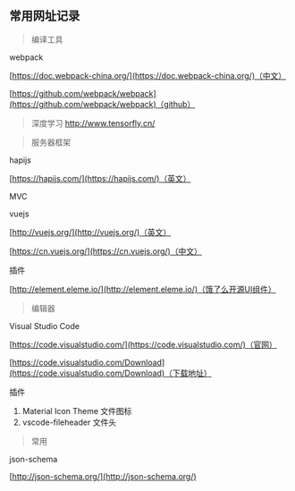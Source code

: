 ## 常用网址记录

> 编译工具

webpack

[https://doc.webpack-china.org/](https://doc.webpack-china.org/)（中文）

[https://github.com/webpack/webpack](https://github.com/webpack/webpack)（github）

> 深度学习
 http://www.tensorfly.cn/

> 服务器框架

hapijs

[https://hapijs.com/](https://hapijs.com/)（英文）

MVC

vuejs

[http://vuejs.org/](http://vuejs.org/)（英文）

[https://cn.vuejs.org/](https://cn.vuejs.org/)（中文）

插件

[http://element.eleme.io/](http://element.eleme.io/)（饿了么开源UI组件）

> 编辑器

Visual Studio Code

[https://code.visualstudio.com/](https://code.visualstudio.com/)（官网）

[https://code.visualstudio.com/Download](https://code.visualstudio.com/Download)（下载地址）

插件

1. Material Icon Theme 文件图标
2. vscode-fileheader 文件头

> 常用

json-schema

[http://json-schema.org/](http://json-schema.org/)


